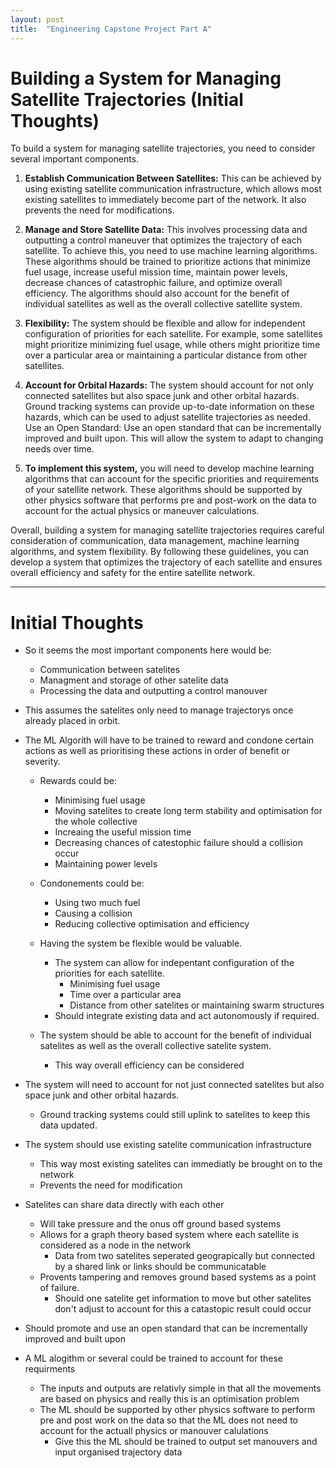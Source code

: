 ```yaml
---
layout: post
title:  "Engineering Capstone Project Part A"
---
```


# Building a System for Managing Satellite Trajectories (Initial Thoughts)

To build a system for managing satellite trajectories, you need to consider several important components.

1. **Establish Communication Between Satellites:** This can be achieved by using existing satellite communication infrastructure, which allows most existing satellites to immediately become part of the network. It also prevents the need for modifications.

2. **Manage and Store Satellite Data:** This involves processing data and outputting a control maneuver that optimizes the trajectory of each satellite. To achieve this, you need to use machine learning algorithms. These algorithms should be trained to prioritize actions that minimize fuel usage, increase useful mission time, maintain power levels, decrease chances of catastrophic failure, and optimize overall efficiency. The algorithms should also account for the benefit of individual satellites as well as the overall collective satellite system.

3. **Flexibility:** The system should be flexible and allow for independent configuration of priorities for each satellite. For example, some satellites might prioritize minimizing fuel usage, while others might prioritize time over a particular area or maintaining a particular distance from other satellites.

4. **Account for Orbital Hazards:** The system should account for not only connected satellites but also space junk and other orbital hazards. Ground tracking systems can provide up-to-date information on these hazards, which can be used to adjust satellite trajectories as needed.
Use an Open Standard: Use an open standard that can be incrementally improved and built upon. This will allow the system to adapt to changing needs over time.

5. **To implement this system,** you will need to develop machine learning algorithms that can account for the specific priorities and requirements of your satellite network. These algorithms should be supported by other physics software that performs pre and post-work on the data to account for the actual physics or maneuver calculations.

Overall, building a system for managing satellite trajectories requires careful consideration of communication, data management, machine learning algorithms, and system flexibility. By following these guidelines, you can develop a system that optimizes the trajectory of each satellite and ensures overall efficiency and safety for the entire satellite network.

---

# Initial Thoughts

- So it seems the most important components here would be:

    - Communication between satelites
    - Managment and storage of other satelite data
    - Processing the data and outputting a control manouver

- This assumes the satelites only need to manage trajectorys once already placed in orbit.
- The ML Algorith will have to be trained to reward and condone certain actions as well as prioritising these actions in order of benefit or severity.
    - Rewards could be:
        - Minimising fuel usage
        - Moving satelites to create long term stability and optimisation for the whole collective
        - Increaing the useful mission time
        - Decreasing chances of catestophic failure should a collision occur
        - Maintaining power levels
    - Condonements could be:
        - Using two much fuel
        - Causing a collision
        - Reducing collective optimisation and efficiency

    - Having the system be flexible would be valuable.
        - The system can allow for indepentant configuration of the priorities for each satellite.
            - Minimising fuel usage
            - Time over a particular area
            - Distance from other satelites or maintaining swarm structures
        - Should integrate existing data and act autonomously if required.

    - The system should be able to account for the benefit of individual satelites as well as the overall collective satelite system.
        - This way overall efficiency can be considered

- The system will need to account for not just connected satelites but also space junk and other orbital hazards.
    - Ground tracking systems could still uplink to satelites to keep this data updated.

- The system should use existing satelite communication infrastructure
    - This way most existing satelites can immediatly be brought on to the network
    - Prevents the need for modification

- Satelites can share data directly with each other
    - Will take pressure and the onus off ground based systems
    - Allows for a graph theory based system where each satellite is considered as a node in the network
        - Data from two satelites seperated geograpically but connected by a shared link or links should be communicatable
    - Provents tampering and removes ground based systems as a point of failure.
        - Should one satelite get information to move but other satelites don't adjust to account for this a catastopic result could occur

- Should promote and use an open standard that can be incrementally improved and built upon

- A ML alogithm or several could be trained to account for these requirments
    - The inputs and outputs are relativly simple in that all the movements are based on physics and really this is an optimisation problem
    - The ML should be supported by other physics software to perform pre and post work on the data so that the ML does not need to account for the actuall physics or manouver calulations
        - Give this the ML should be trained to output set manouvers and input organised trajectory data